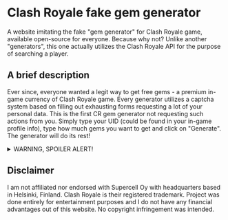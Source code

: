 # Clash Royale fake gem generator
A website imitating the fake "gem generator" for Clash Royale game, available open-source for everyone. Because why not? Unlike another "generators", this one actually utilizes the Clash Royale API for the purpose of searching a player.

## A brief description
Ever since, everyone wanted a legit way to get free gems - a premium in-game currency of Clash Royale game. Every generator utilizes a captcha system based on filling out exhausting forms requesting a lot of your personal data. This is the first CR gem generator not requesting such actions from you. Simply type your UID (could be found in your in-game profile info), type how much gems you want to get and click on "Generate". The generator will do its rest!

<details>
  <summary>
    WARNING, SPOILER ALERT!
  </summary>
   <b>Every time you will try to "generate" free gems, you will encounter the holy Rickroll. No need to thank me.</b>
</details>

## Disclaimer
I am not affiliated nor endorsed with Supercell Oy with headquarters based in Helsinki, Finland. Clash Royale is their registered trademark. Project was done entirely for entertainment purposes and I do not have any financial advantages out of this website. No copyright infringement was intended.
